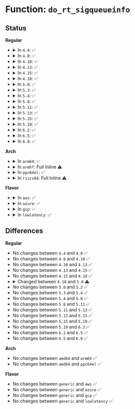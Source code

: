 # Function: <code>do_rt_sigqueueinfo</code>

## Status
<b>Regular</b>
<ul>
<li>
<details>
<summary>In <code>4.4</code>: ✅</summary>

```c
int do_rt_sigqueueinfo(pid_t pid, int sig, siginfo_t *info);
```

**Collision:** Unique Static

**Inline:** No

**Transformation:** False

**Instances:**

```
In kernel/signal.c (ffffffff8108fa90)
Location: kernel/signal.c:2938
Inline: False
Direct callers:
  - kernel/signal.c:SYSC_rt_sigqueueinfo
  - kernel/signal.c:C_SYSC_rt_sigqueueinfo
```
**Symbols:**

```
ffffffff8108fa90-ffffffff8108faf1: do_rt_sigqueueinfo (STB_LOCAL)
```
</details>
</li>
<li>
<details>
<summary>In <code>4.8</code>: ✅</summary>

```c
int do_rt_sigqueueinfo(pid_t pid, int sig, siginfo_t *info);
```

**Collision:** Unique Static

**Inline:** No

**Transformation:** False

**Instances:**

```
In kernel/signal.c (ffffffff81092b10)
Location: kernel/signal.c:2938
Inline: False
Direct callers:
  - kernel/signal.c:C_SYSC_rt_sigqueueinfo
  - kernel/signal.c:SYSC_rt_sigqueueinfo
```
**Symbols:**

```
ffffffff81092b10-ffffffff81092b71: do_rt_sigqueueinfo (STB_LOCAL)
```
</details>
</li>
<li>
<details>
<summary>In <code>4.10</code>: ✅</summary>

```c
int do_rt_sigqueueinfo(pid_t pid, int sig, siginfo_t *info);
```

**Collision:** Unique Static

**Inline:** No

**Transformation:** False

**Instances:**

```
In kernel/signal.c (ffffffff81097aa0)
Location: kernel/signal.c:2951
Inline: False
Direct callers:
  - kernel/signal.c:C_SYSC_rt_sigqueueinfo
  - kernel/signal.c:SYSC_rt_sigqueueinfo
```
**Symbols:**

```
ffffffff81097aa0-ffffffff81097b01: do_rt_sigqueueinfo (STB_LOCAL)
```
</details>
</li>
<li>
<details>
<summary>In <code>4.13</code>: ✅</summary>

```c
int do_rt_sigqueueinfo(pid_t pid, int sig, siginfo_t *info);
```

**Collision:** Unique Static

**Inline:** No

**Transformation:** False

**Instances:**

```
In kernel/signal.c (ffffffff81094de0)
Location: kernel/signal.c:3006
Inline: False
Direct callers:
  - kernel/signal.c:C_SYSC_rt_sigqueueinfo
  - kernel/signal.c:SYSC_rt_sigqueueinfo
```
**Symbols:**

```
ffffffff81094de0-ffffffff81094e41: do_rt_sigqueueinfo (STB_LOCAL)
```
</details>
</li>
<li>
<details>
<summary>In <code>4.15</code>: ✅</summary>

```c
int do_rt_sigqueueinfo(pid_t pid, int sig, siginfo_t *info);
```

**Collision:** Unique Static

**Inline:** No

**Transformation:** False

**Instances:**

```
In kernel/signal.c (ffffffff8109bc80)
Location: kernel/signal.c:3027
Inline: False
Direct callers:
  - kernel/signal.c:C_SYSC_rt_sigqueueinfo
  - kernel/signal.c:SYSC_rt_sigqueueinfo
```
**Symbols:**

```
ffffffff8109bc80-ffffffff8109bce1: do_rt_sigqueueinfo (STB_LOCAL)
```
</details>
</li>
<li>
<details>
<summary>In <code>4.18</code>: ✅</summary>

```c
int do_rt_sigqueueinfo(pid_t pid, int sig, siginfo_t *info);
```

**Collision:** Unique Static

**Inline:** No

**Transformation:** False

**Instances:**

```
In kernel/signal.c (ffffffff8109fd30)
Location: kernel/signal.c:3260
Inline: False
Direct callers:
  - kernel/signal.c:__do_compat_sys_rt_sigqueueinfo
  - kernel/signal.c:__do_sys_rt_sigqueueinfo
```
**Symbols:**

```
ffffffff8109fd30-ffffffff8109fd91: do_rt_sigqueueinfo (STB_LOCAL)
```
</details>
</li>
<li>
<details>
<summary>In <code>5.0</code>: ✅</summary>

```c
int do_rt_sigqueueinfo(pid_t pid, int sig, kernel_siginfo_t *info);
```

**Collision:** Unique Static

**Inline:** No

**Transformation:** False

**Instances:**

```
In kernel/signal.c (ffffffff810a8090)
Location: kernel/signal.c:3588
Inline: False
Direct callers:
  - kernel/signal.c:__x32_compat_sys_rt_sigqueueinfo
  - kernel/signal.c:__ia32_compat_sys_rt_sigqueueinfo
  - kernel/signal.c:__ia32_sys_rt_sigqueueinfo
  - kernel/signal.c:__x64_sys_rt_sigqueueinfo
```
**Symbols:**

```
ffffffff810a8090-ffffffff810a80ee: do_rt_sigqueueinfo (STB_LOCAL)
```
</details>
</li>
<li>
<details>
<summary>In <code>5.3</code>: ✅</summary>

```c
int do_rt_sigqueueinfo(pid_t pid, int sig, kernel_siginfo_t *info);
```

**Collision:** Unique Static

**Inline:** No

**Transformation:** False

**Instances:**

```
In kernel/signal.c (ffffffff810ad950)
Location: kernel/signal.c:3836
Inline: False
Direct callers:
  - kernel/signal.c:__x32_compat_sys_rt_sigqueueinfo
  - kernel/signal.c:__ia32_compat_sys_rt_sigqueueinfo
  - kernel/signal.c:__ia32_sys_rt_sigqueueinfo
  - kernel/signal.c:__x64_sys_rt_sigqueueinfo
```
**Symbols:**

```
ffffffff810ad950-ffffffff810ad9b0: do_rt_sigqueueinfo (STB_LOCAL)
```
</details>
</li>
<li>
<details>
<summary>In <code>5.4</code>: ✅</summary>

```c
int do_rt_sigqueueinfo(pid_t pid, int sig, kernel_siginfo_t *info);
```

**Collision:** Unique Static

**Inline:** No

**Transformation:** False

**Instances:**

```
In kernel/signal.c (ffffffff810b3f70)
Location: kernel/signal.c:3844
Inline: False
Direct callers:
  - kernel/signal.c:__x32_compat_sys_rt_sigqueueinfo
  - kernel/signal.c:__ia32_compat_sys_rt_sigqueueinfo
  - kernel/signal.c:__ia32_sys_rt_sigqueueinfo
  - kernel/signal.c:__x64_sys_rt_sigqueueinfo
```
**Symbols:**

```
ffffffff810b3f70-ffffffff810b3fd0: do_rt_sigqueueinfo (STB_LOCAL)
```
</details>
</li>
<li>
<details>
<summary>In <code>5.8</code>: ✅</summary>

```c
int do_rt_sigqueueinfo(pid_t pid, int sig, kernel_siginfo_t *info);
```

**Collision:** Unique Static

**Inline:** No

**Transformation:** False

**Instances:**

```
In kernel/signal.c (ffffffff810bd0f0)
Location: kernel/signal.c:3862
Inline: False
Direct callers:
  - kernel/signal.c:__x32_compat_sys_rt_sigqueueinfo
  - kernel/signal.c:__ia32_compat_sys_rt_sigqueueinfo
  - kernel/signal.c:__ia32_sys_rt_sigqueueinfo
  - kernel/signal.c:__x64_sys_rt_sigqueueinfo
```
**Symbols:**

```
ffffffff810bd0f0-ffffffff810bd150: do_rt_sigqueueinfo (STB_LOCAL)
```
</details>
</li>
<li>
<details>
<summary>In <code>5.11</code>: ✅</summary>

```c
int do_rt_sigqueueinfo(pid_t pid, int sig, kernel_siginfo_t *info);
```

**Collision:** Unique Static

**Inline:** No

**Transformation:** False

**Instances:**

```
In kernel/signal.c (ffffffff810b8460)
Location: kernel/signal.c:3883
Inline: False
Direct callers:
  - kernel/signal.c:__x32_compat_sys_rt_sigqueueinfo
  - kernel/signal.c:__ia32_compat_sys_rt_sigqueueinfo
  - kernel/signal.c:__ia32_sys_rt_sigqueueinfo
  - kernel/signal.c:__x64_sys_rt_sigqueueinfo
```
**Symbols:**

```
ffffffff810b8460-ffffffff810b84cc: do_rt_sigqueueinfo (STB_LOCAL)
```
</details>
</li>
<li>
<details>
<summary>In <code>5.13</code>: ✅</summary>

```c
int do_rt_sigqueueinfo(pid_t pid, int sig, kernel_siginfo_t *info);
```

**Collision:** Unique Static

**Inline:** No

**Transformation:** False

**Instances:**

```
In kernel/signal.c (ffffffff810b99e0)
Location: kernel/signal.c:3905
Inline: False
Direct callers:
  - kernel/signal.c:__x32_compat_sys_rt_sigqueueinfo
  - kernel/signal.c:__ia32_compat_sys_rt_sigqueueinfo
  - kernel/signal.c:__ia32_sys_rt_sigqueueinfo
  - kernel/signal.c:__x64_sys_rt_sigqueueinfo
```
**Symbols:**

```
ffffffff810b99e0-ffffffff810b9a4c: do_rt_sigqueueinfo (STB_LOCAL)
```
</details>
</li>
<li>
<details>
<summary>In <code>5.15</code>: ✅</summary>

```c
int do_rt_sigqueueinfo(pid_t pid, int sig, kernel_siginfo_t *info);
```

**Collision:** Unique Static

**Inline:** No

**Transformation:** False

**Instances:**

```
In kernel/signal.c (ffffffff810cbff0)
Location: kernel/signal.c:3993
Inline: False
Direct callers:
  - kernel/signal.c:__x64_compat_sys_rt_sigqueueinfo
  - kernel/signal.c:__ia32_compat_sys_rt_sigqueueinfo
  - kernel/signal.c:__ia32_sys_rt_sigqueueinfo
  - kernel/signal.c:__x64_sys_rt_sigqueueinfo
```
**Symbols:**

```
ffffffff810cbff0-ffffffff810cc05c: do_rt_sigqueueinfo (STB_LOCAL)
```
</details>
</li>
<li>
<details>
<summary>In <code>5.19</code>: ✅</summary>

```c
int do_rt_sigqueueinfo(pid_t pid, int sig, kernel_siginfo_t *info);
```

**Collision:** Unique Static

**Inline:** No

**Transformation:** False

**Instances:**

```
In kernel/signal.c (ffffffff810e30f0)
Location: kernel/signal.c:3976
Inline: False
Direct callers:
  - kernel/signal.c:__ia32_compat_sys_rt_sigqueueinfo
  - kernel/signal.c:__ia32_sys_rt_sigqueueinfo
  - kernel/signal.c:__x64_sys_rt_sigqueueinfo
```
**Symbols:**

```
ffffffff810e30f0-ffffffff810e3166: do_rt_sigqueueinfo (STB_LOCAL)
```
</details>
</li>
<li>
<details>
<summary>In <code>6.2</code>: ✅</summary>

```c
int do_rt_sigqueueinfo(pid_t pid, int sig, kernel_siginfo_t *info);
```

**Collision:** Unique Static

**Inline:** No

**Transformation:** False

**Instances:**

```
In kernel/signal.c (ffffffff81103610)
Location: kernel/signal.c:3978
Inline: False
Direct callers:
  - kernel/signal.c:__ia32_compat_sys_rt_sigqueueinfo
  - kernel/signal.c:__ia32_sys_rt_sigqueueinfo
  - kernel/signal.c:__x64_sys_rt_sigqueueinfo
```
**Symbols:**

```
ffffffff81103610-ffffffff81103686: do_rt_sigqueueinfo (STB_LOCAL)
```
</details>
</li>
<li>
<details>
<summary>In <code>6.5</code>: ✅</summary>

```c
int do_rt_sigqueueinfo(pid_t pid, int sig, kernel_siginfo_t *info);
```

**Collision:** Unique Static

**Inline:** No

**Transformation:** False

**Instances:**

```
In kernel/signal.c (ffffffff8110f850)
Location: kernel/signal.c:4002
Inline: False
Direct callers:
  - kernel/signal.c:__ia32_compat_sys_rt_sigqueueinfo
  - kernel/signal.c:__ia32_sys_rt_sigqueueinfo
  - kernel/signal.c:__x64_sys_rt_sigqueueinfo
```
**Symbols:**

```
ffffffff8110f850-ffffffff8110f8c6: do_rt_sigqueueinfo (STB_LOCAL)
```
</details>
</li>
<li>
<details>
<summary>In <code>6.8</code>: ✅</summary>

```c
int do_rt_sigqueueinfo(pid_t pid, int sig, kernel_siginfo_t *info);
```

**Collision:** Unique Static

**Inline:** No

**Transformation:** False

**Instances:**

```
In kernel/signal.c (ffffffff811191c0)
Location: kernel/signal.c:4013
Inline: False
Direct callers:
  - kernel/signal.c:__ia32_compat_sys_rt_sigqueueinfo
  - kernel/signal.c:__ia32_sys_rt_sigqueueinfo
  - kernel/signal.c:__x64_sys_rt_sigqueueinfo
```
**Symbols:**

```
ffffffff811191c0-ffffffff81119236: do_rt_sigqueueinfo (STB_LOCAL)
```
</details>
</li>
</ul>
<b>Arch</b>
<ul>
<li>
<details>
<summary>In <code>arm64</code>: ✅</summary>

```c
int do_rt_sigqueueinfo(pid_t pid, int sig, kernel_siginfo_t *info);
```

**Collision:** Unique Static

**Inline:** No

**Transformation:** False

**Instances:**

```
In kernel/signal.c (ffff800010110080)
Location: kernel/signal.c:3844
Inline: False
Direct callers:
  - kernel/signal.c:__arm64_compat_sys_rt_sigqueueinfo
  - kernel/signal.c:__arm64_sys_rt_sigqueueinfo
```
**Symbols:**

```
ffff800010110080-ffff8000101100fc: do_rt_sigqueueinfo (STB_LOCAL)
```
</details>
</li>
<li>
<details>
<summary>In <code>armhf</code>: Full Inline ⚠️</summary>

**Collision:** Unique Static

**Inline:** Full

**Transformation:** False

**Instances:**

```
In kernel/signal.c (c0369a18)
Location: kernel/signal.c:3844
Inline: True
Inline callers:
  - kernel/signal.c:__se_sys_rt_sigqueueinfo
```
</details>
</li>
<li>
<details>
<summary>In <code>ppc64el</code>: ✅</summary>

```c
int do_rt_sigqueueinfo(pid_t pid, int sig, kernel_siginfo_t *info);
```

**Collision:** Unique Static

**Inline:** No

**Transformation:** False

**Instances:**

```
In kernel/signal.c (c0000000001577b0)
Location: kernel/signal.c:3844
Inline: False
Direct callers:
  - kernel/signal.c:__se_compat_sys_rt_sigqueueinfo
  - kernel/signal.c:__se_sys_rt_sigqueueinfo
```
**Symbols:**

```
c0000000001577b0-c000000000157854: do_rt_sigqueueinfo (STB_LOCAL)
```
</details>
</li>
<li>
<details>
<summary>In <code>riscv64</code>: Full Inline ⚠️</summary>

**Collision:** Unique Static

**Inline:** Full

**Transformation:** False

**Instances:**

```
In kernel/signal.c (ffffffe0000d194a)
Location: kernel/signal.c:3844
Inline: True
Inline callers:
  - kernel/signal.c:__se_sys_rt_sigqueueinfo
```
</details>
</li>
</ul>
<b>Flavor</b>
<ul>
<li>
<details>
<summary>In <code>aws</code>: ✅</summary>

```c
int do_rt_sigqueueinfo(pid_t pid, int sig, kernel_siginfo_t *info);
```

**Collision:** Unique Static

**Inline:** No

**Transformation:** False

**Instances:**

```
In kernel/signal.c (ffffffff810ae2e0)
Location: kernel/signal.c:3844
Inline: False
Direct callers:
  - kernel/signal.c:__x32_compat_sys_rt_sigqueueinfo
  - kernel/signal.c:__ia32_compat_sys_rt_sigqueueinfo
  - kernel/signal.c:__ia32_sys_rt_sigqueueinfo
  - kernel/signal.c:__x64_sys_rt_sigqueueinfo
```
**Symbols:**

```
ffffffff810ae2e0-ffffffff810ae340: do_rt_sigqueueinfo (STB_LOCAL)
```
</details>
</li>
<li>
<details>
<summary>In <code>azure</code>: ✅</summary>

```c
int do_rt_sigqueueinfo(pid_t pid, int sig, kernel_siginfo_t *info);
```

**Collision:** Unique Static

**Inline:** No

**Transformation:** False

**Instances:**

```
In kernel/signal.c (ffffffff8109cc30)
Location: kernel/signal.c:3844
Inline: False
Direct callers:
  - kernel/signal.c:__x32_compat_sys_rt_sigqueueinfo
  - kernel/signal.c:__ia32_compat_sys_rt_sigqueueinfo
  - kernel/signal.c:__ia32_sys_rt_sigqueueinfo
  - kernel/signal.c:__x64_sys_rt_sigqueueinfo
```
**Symbols:**

```
ffffffff8109cc30-ffffffff8109cc90: do_rt_sigqueueinfo (STB_LOCAL)
```
</details>
</li>
<li>
<details>
<summary>In <code>gcp</code>: ✅</summary>

```c
int do_rt_sigqueueinfo(pid_t pid, int sig, kernel_siginfo_t *info);
```

**Collision:** Unique Static

**Inline:** No

**Transformation:** False

**Instances:**

```
In kernel/signal.c (ffffffff810ad840)
Location: kernel/signal.c:3844
Inline: False
Direct callers:
  - kernel/signal.c:__x32_compat_sys_rt_sigqueueinfo
  - kernel/signal.c:__ia32_compat_sys_rt_sigqueueinfo
  - kernel/signal.c:__ia32_sys_rt_sigqueueinfo
  - kernel/signal.c:__x64_sys_rt_sigqueueinfo
```
**Symbols:**

```
ffffffff810ad840-ffffffff810ad8a0: do_rt_sigqueueinfo (STB_LOCAL)
```
</details>
</li>
<li>
<details>
<summary>In <code>lowlatency</code>: ✅</summary>

```c
int do_rt_sigqueueinfo(pid_t pid, int sig, kernel_siginfo_t *info);
```

**Collision:** Unique Static

**Inline:** No

**Transformation:** False

**Instances:**

```
In kernel/signal.c (ffffffff810b5a70)
Location: kernel/signal.c:3844
Inline: False
Direct callers:
  - kernel/signal.c:__x32_compat_sys_rt_sigqueueinfo
  - kernel/signal.c:__ia32_compat_sys_rt_sigqueueinfo
  - kernel/signal.c:__ia32_sys_rt_sigqueueinfo
  - kernel/signal.c:__x64_sys_rt_sigqueueinfo
```
**Symbols:**

```
ffffffff810b5a70-ffffffff810b5ae1: do_rt_sigqueueinfo (STB_LOCAL)
```
</details>
</li>
</ul>

## Differences
<b>Regular</b>
<ul>
<li>
No changes between <code>4.4</code> and <code>4.8</code> ✅
</li>
<li>
No changes between <code>4.8</code> and <code>4.10</code> ✅
</li>
<li>
No changes between <code>4.10</code> and <code>4.13</code> ✅
</li>
<li>
No changes between <code>4.13</code> and <code>4.15</code> ✅
</li>
<li>
No changes between <code>4.15</code> and <code>4.18</code> ✅
</li>
<li>
<details>
<summary>Changed between <code>4.18</code> and <code>5.0</code> ⚠️</summary>
<ul>
<li>
<b>Param type changed. </b>
<code>siginfo_t *info</code> ➡️ <code>kernel_siginfo_t *info</code>
</li>
</ul>
</details>
</li>
<li>
No changes between <code>5.0</code> and <code>5.3</code> ✅
</li>
<li>
No changes between <code>5.3</code> and <code>5.4</code> ✅
</li>
<li>
No changes between <code>5.4</code> and <code>5.8</code> ✅
</li>
<li>
No changes between <code>5.8</code> and <code>5.11</code> ✅
</li>
<li>
No changes between <code>5.11</code> and <code>5.13</code> ✅
</li>
<li>
No changes between <code>5.13</code> and <code>5.15</code> ✅
</li>
<li>
No changes between <code>5.15</code> and <code>5.19</code> ✅
</li>
<li>
No changes between <code>5.19</code> and <code>6.2</code> ✅
</li>
<li>
No changes between <code>6.2</code> and <code>6.5</code> ✅
</li>
<li>
No changes between <code>6.5</code> and <code>6.8</code> ✅
</li>
</ul>
<b>Arch</b>
<ul>
<li>
No changes between <code>amd64</code> and <code>arm64</code> ✅
</li>
<li>
No changes between <code>amd64</code> and <code>ppc64el</code> ✅
</li>
</ul>
<b>Flavor</b>
<ul>
<li>
No changes between <code>generic</code> and <code>aws</code> ✅
</li>
<li>
No changes between <code>generic</code> and <code>azure</code> ✅
</li>
<li>
No changes between <code>generic</code> and <code>gcp</code> ✅
</li>
<li>
No changes between <code>generic</code> and <code>lowlatency</code> ✅
</li>
</ul>
